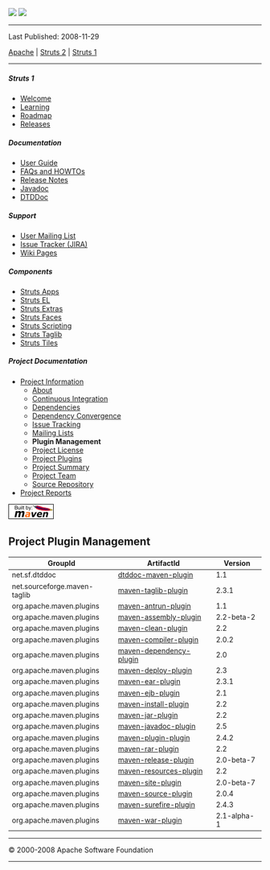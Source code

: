 <span id="bannerLeft">[![](http://www.apache.org/images/asf-logo.gif)](http://www.apache.org/)</span> <span id="bannerRight">[![](images/struts.gif)]()</span>

------------------------------------------------------------------------

Last Published: 2008-11-29

[Apache](http://www.apache.org/) | [Struts 2](2.x/) | [Struts 1](1.x/)

------------------------------------------------------------------------

##### Struts 1

-   [Welcome](index.html.md)
-   [Learning](learning.html.md)
-   [Roadmap](roadmap.html.md)
-   [Releases](downloads.html.md)

##### Documentation

-   [User Guide](userGuide/index.html.md)
-   [FAQs and HOWTOs](faqs/index.html.md)
-   [Release Notes](userGuide/release-notes.html.md)
-   [Javadoc](apidocs/index.html.md)
-   [DTDDoc](dtddoc/index.html.md)

##### Support

-   [User Mailing List](mail.html.md)
-   [Issue Tracker (JIRA)](http://issues.apache.org/struts/)
-   [Wiki Pages](http://wiki.apache.org/struts/)

##### Components

-   [Struts Apps](struts-apps/index.html.md)
-   [Struts EL](struts-el/index.html.md)
-   [Struts Extras](struts-extras/index.html.md)
-   [Struts Faces](struts-faces/index.html.md)
-   [Struts Scripting](struts-scripting/index.html.md)
-   [Struts Taglib](struts-taglib/index.html.md)
-   [Struts Tiles](struts-tiles/index.html.md)

##### Project Documentation

-   [Project Information](project-info.html.md)
    -   [About](index.html.md)
    -   [Continuous Integration](integration.html.md)
    -   [Dependencies](dependencies.html.md)
    -   [Dependency Convergence](dependency-convergence.html.md)
    -   [Issue Tracking](issue-tracking.html.md)
    -   [Mailing Lists](mail-lists.html.md)
    -   **Plugin Management**
    -   [Project License](license.html.md)
    -   [Project Plugins](plugins.html.md)
    -   [Project Summary](project-summary.html.md)
    -   [Project Team](team-list.html.md)
    -   [Source Repository](source-repository.html.md)
-   [Project Reports](project-reports.html.md)

[![Built by Maven](./images/logos/maven-feather.png)](http://maven.apache.org/ "Built by Maven")

Project Plugin Management
-------------------------

| GroupId                      | ArtifactId                                                                         | Version     |
|------------------------------|------------------------------------------------------------------------------------|-------------|
| net.sf.dtddoc                | [dtddoc-maven-plugin](http://dtddoc.sourceforge.net/maven2/)                       | 1.1         |
| net.sourceforge.maven-taglib | [maven-taglib-plugin](http://maven-taglib.sf.net/m2)                               | 2.3.1       |
| org.apache.maven.plugins     | [maven-antrun-plugin](http://maven.apache.org/plugins/maven-antrun-plugin)         | 1.1         |
| org.apache.maven.plugins     | [maven-assembly-plugin](http://maven.apache.org/plugins/maven-assembly-plugin)     | 2.2-beta-2  |
| org.apache.maven.plugins     | [maven-clean-plugin](http://maven.apache.org/plugins/maven-clean-plugin)           | 2.2         |
| org.apache.maven.plugins     | [maven-compiler-plugin](http://maven.apache.org/plugins/maven-compiler-plugin)     | 2.0.2       |
| org.apache.maven.plugins     | [maven-dependency-plugin](http://maven.apache.org/plugins/maven-dependency-plugin) | 2.0         |
| org.apache.maven.plugins     | [maven-deploy-plugin](http://maven.apache.org/plugins/maven-deploy-plugin)         | 2.3         |
| org.apache.maven.plugins     | [maven-ear-plugin](http://maven.apache.org/plugins/maven-ear-plugin)               | 2.3.1       |
| org.apache.maven.plugins     | [maven-ejb-plugin](http://maven.apache.org/plugins/maven-ejb-plugin)               | 2.1         |
| org.apache.maven.plugins     | [maven-install-plugin](http://maven.apache.org/plugins/maven-install-plugin)       | 2.2         |
| org.apache.maven.plugins     | [maven-jar-plugin](http://maven.apache.org/plugins/maven-jar-plugin)               | 2.2         |
| org.apache.maven.plugins     | [maven-javadoc-plugin](http://maven.apache.org/plugins/maven-javadoc-plugin)       | 2.5         |
| org.apache.maven.plugins     | [maven-plugin-plugin](http://maven.apache.org/plugins/maven-plugin-plugin)         | 2.4.2       |
| org.apache.maven.plugins     | [maven-rar-plugin](http://maven.apache.org/plugins/maven-rar-plugin)               | 2.2         |
| org.apache.maven.plugins     | [maven-release-plugin](http://maven.apache.org/maven-release/maven-release-plugin) | 2.0-beta-7  |
| org.apache.maven.plugins     | [maven-resources-plugin](http://maven.apache.org/plugins/maven-resources-plugin)   | 2.2         |
| org.apache.maven.plugins     | [maven-site-plugin](http://maven.apache.org/plugins/maven-site-plugin)             | 2.0-beta-7  |
| org.apache.maven.plugins     | [maven-source-plugin](http://maven.apache.org/plugins/maven-source-plugin)         | 2.0.4       |
| org.apache.maven.plugins     | [maven-surefire-plugin](http://maven.apache.org/surefire/maven-surefire-plugin)    | 2.4.3       |
| org.apache.maven.plugins     | [maven-war-plugin](http://maven.apache.org/plugins/maven-war-plugin)               | 2.1-alpha-1 |

------------------------------------------------------------------------

© 2000-2008 Apache Software Foundation

------------------------------------------------------------------------


